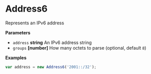 # Address6

Represents an IPv6 address

**Parameters**

-   `address` **string** An IPv6 address string
-   `groups` **[number]** How many octets to parse (optional, default `8`)

**Examples**

```javascript
var address = new Address6('2001::/32');
```
